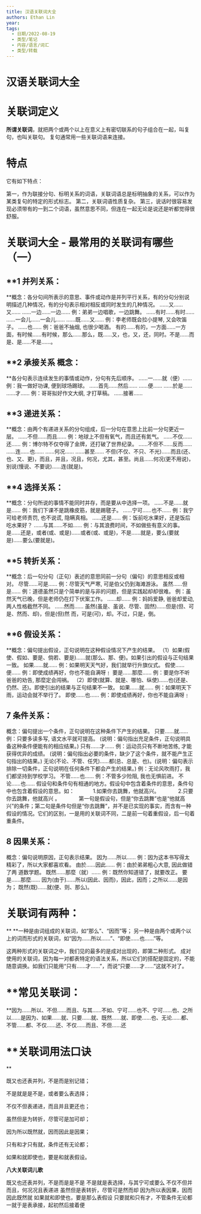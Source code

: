 ```yaml
---
title: 汉语关联词大全
authors: Ethan Lin
year:
tags:
  - 日期/2022-08-19 
  - 类型/笔记 
  - 内容/语言/词汇 
  - 类型/转载 
---
```



# 汉语关联词大全





# 关联词定义

**所谓关联词**，就把两个或两个以上在意义上有密切联系的句子组合在一起，叫复句，也叫关联句。 复句通常用一些关联词语来连接。

# 特点

它有如下特点：

第一，作为联接分句、标明关系的词语，关联词语总是标明抽象的关系，可以作为某类复句的特定的形式标志。 第二，关联词语性质复杂。 第三，说话时很容易发现必须带有的一到二个词语，虽然意思不同，但连在一起无论是说还是听都觉得很舒服。

# 关联词大全 - 最常用的关联词有哪些（一）

## **1 并列关系：

**概念：各分句间所表示的意思、事件或动作是并列平行关系，有的分句分别说明描述几种情况，有的分句表示相对相反或同时发生的几种情况。 ……又……又…… ……一边……一边…… 例：弟弟一边唱歌，一边跳舞。 ……有时……有时…… ……一会儿……一会儿…… ……既……又…… 例：李老师既会拉小提琴, 又会吹笛子。 ……也…… 例：爸爸不抽烟, 也很少喝酒。 有的……有的，一方面……一方面，有时候……有时候，那么……那么，既……又，也，又，还，同时。不是……而是、是……不是……。

## **2 承接关系 概念：

**各分句表示连续发生的事情或动作，分句有先后顺序。 ……一……就（便）…… 例：我一做好功课, 便到球场踢球。 ……首先……然后…… ……便…… ……於是…… ……才…… 例：哥哥拟好作文大纲, 才打草稿。 ……接著……

## **3 递进关系：　

**概念：由两个有递进关系的分句组成，后一分句在意思上比前一分句更近一层。 ……不但……而且…… 例：地球上不但有氧气，而且还有氮气。 ……不仅……还…… 例：博尔特不仅夺得了金牌，还打破了世界纪录。 ……不但不……反而…… ……连……也…… ……何况…… ……甚至…… 不但(不仅、不只、不光)……而且(还、也、又、更)，而且，并且，况且，何况，尤其，甚至。尚且……何况(更不用说)，别说(慢说、不要说)……连(就是)。

## **4 选择关系：

**概念：分句所说的事情不能同时并存，而是要从中选择一项。 ……不是……就是…… 例：我们下课不是跳橡皮筋，就是踢毽子。 ……宁可……也不…… 例：我宁可给老师责罚, 也不说谎, 隐瞒真相。 ……还是…… 例：饭前吃水果好，还是饭后吃水果好？ ……与其……不如…… 例：与其浪费时间，不如做些有意义的事。 是……还是，或者(或、或是)……或者(或、或是)，不是……就是，要么(要就是)……要么(要就是)。

## **5 转折关系：

**概念：后一句分句（正句）表述的意思同前一分句（偏句）的意思相反或相对。 尽管……可是…… 例：尽管天气严寒, 可是伯父仍到海滩游泳。 虽然……但是…… 例：道德虽然只是个简单的是与非的问题，但是实践起却却很难。 例：虽然天气已晚，但是老师仍在灯下伏案工作。 ……却…… 例：妈妈爱静, 爸爸却爱动, 两人性格截然不同。 ……然而…… 虽然(虽是、虽说、尽管、固然)……但是(但、可是、然而、却)，但是(但)然 而，可是(可)，却。不过，只是，倒。

## **6 假设关系：

**概念：偏句提出假设，正句说明在这种假设情况下产生的结果。 （1）如果(假使、假如、要是、倘若、要是)……就(那么、那、便)。如果引出的假设与正句结果一致。 如果……就…… 例：如果明天天气好，我们就举行升旗仪式。 假使……便…… 例：即使成绩再好，你也不能自满呀﹗ 要是……那麼…… 例：要是你不听爸爸的劝告, 那麼定会闯祸。 （2）即使(就算、就是、哪怕、纵使)……也(还是、仍然、还)。即使引出的结果与正句结果不一致。 如果……就…… 例：如果明天下雨，运动会就不举行了。 即使……也…… 例：即使成绩再好，你也不能自满呀﹗

## **7 条件关系：**

概念：偏句提出一个条件，正句说明在这种条件下产生的结果。 只要……就…… 例：只要多读多写, 语文水平就可提高。 (说明：偏句指出充足条件，正句说明具备这种条件便能有的相应结果。) 只有……才…… 例：运动员只有不断地苦练, 才能获得优异的成绩。 (说明：偏句指出必要的条件，缺少了这个条件，就不能产生正句指出的结果。) 无论(不论、不管、任凭)……都(总、总是、也)。(说明：偏句表示排除一切条件，正句说明在任何条件下都会产生的结果。) 例：无论风吹雨打，我们都坚持到学校学习。 不管……也…… 例：不管多少险阻, 我也无惧前进。 不论……也…… 假设句和条件句有相通的地方。假设句中包含着条件的意思，条件句中也包含着假设的意思。如： 　 　　1.如果你去跳舞，他就高兴。 　 　　2.只要你去跳舞，他就高兴 。 　 　　第一句是假设句，但是“你去跳舞”也是“他就高兴”的条件；第二句是条件句但是“你去跳舞”，并不是已实现的事实，而含有一种假设的情况。它们的区别，一是用的关联词不同，二是前一句着重假设，后一句着重条件。

## **8 因果关系：**

概念：偏句说明原因，正句表示结果。 因为……所以…… 例：因为这本书写得太精彩了，所以大家都喜欢看。 由於……因此…… 例：由於弟弟粗心大意, 因此做错了两 道数学题。 既然……那麼（就）…… 例：既然你知道错了，就要改正。 要是……那麼…… 因为(由于)……所以(因此、因而)，因此，因而；之所以……是因为； 既然(既)……就(便、则、那么)。

# **关联词有两种：**

** **一种是由词组成的关联词，如“那么”、“因而”等； 另一种是由两个或两个以上的词而形式的关联词，如“因为……所以……”、“即使……也……”等。

这两种形式的关联词之中，我们见的最多的是成对出现的，即第二种形式。 成对使用的关联词，因为每一对都表特定的语法关系，所以它们的搭配是固定的，不能随意调换。如我们只能用“只有……才……”，而说“只要……才……”这就不对了。

# **常见关联词：

**因为……所以、不但……而且、与其……不如、宁可……也不、宁可……也、之所以……是因为、如果……就、只要……就、既然……就、即使……也、无论……都、不管……都、不仅……还、不仅……而且、不但……还

# **关联词用法口诀

**

既又也还表并列，不是而是别记错；

不是就是是不是，或者要么表选择；

不仅不但表递进，而且并且更还也；

虽然但是为转折，尽管可是加可却；

因为所以既然就，因而因此是因果；

只有和才只有就，条件还有无论都；

如果和就即使也，要是和就表假设。

**八大关联词儿歌**

既又也还表并列，不是而是是不是 不是就是表选择，与其宁可或要么 不仅不但并而且，何况况且表递进 虽然但是表转折，尽管可是然而却 因为所以表因果，因而因此既然就 如果就和即使也，要是那么表假设 只要就和只有才，不管条件无论都 一就于是表承接，起初然后接着便